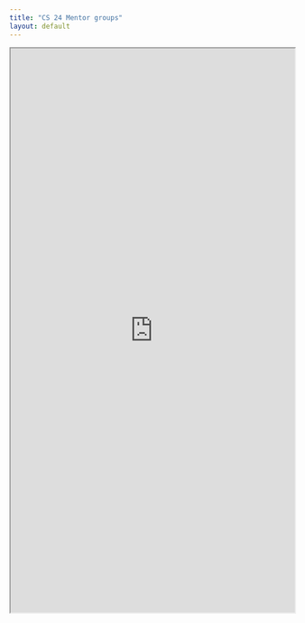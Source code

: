 ```yaml
---
title: "CS 24 Mentor groups"
layout: default
---
```


<iframe src= "https://docs.google.com/spreadsheets/d/14u57fm67AIdqyLYpAUCFP7vU87rB0nEdmWWn1e2FPvM/edit?usp=sharing" style="width:100%; height:1000px;  overflow: scroll; "></iframe>
